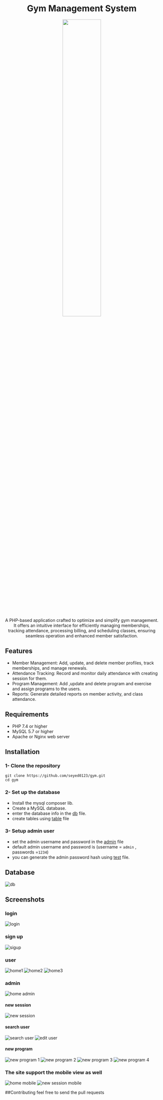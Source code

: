 <div align="center">

# Gym Management System

<img src="shots/gym.jpg" width="50%">

A PHP-based application crafted to optimize and simplify gym management. It offers an intuitive interface for efficiently managing memberships, tracking attendance, processing billing, and scheduling classes, ensuring seamless operation and enhanced member satisfaction.
</div>

## Features
- Member Management: Add, update, and delete member profiles, track memberships, and manage renewals.
- Attendance Tracking: Record and monitor daily attendance with creating session for them.
- Program Management: Add ,update and delete program and exercise and assign programs to the users.
- Reports: Generate detailed reports on member activity, and class attendance.

## Requirements
- PHP 7.4 or higher
- MySQL 5.7 or higher
- Apache or Nginx web server

## Installation
### 1- Clone the repository
```shell
git clone https://github.com/seyed0123/gym.git
cd gym
```
### 2- Set up the database
- Install the mysql composer lib.
- Create a MySQL database.
- enter the database info in the [db](php/db_connect.php) file.
- create tables using [table](table.sql) file

### 3- Setup admin user
- set the admin username and password in the [admin](admin.json) file
- default admin username and password is (username = `admin` , passwords =`1234`)
- you can generate the admin password hash using [test](test.php) file.

## Database
![db](shots/db.png)

## Screenshots
### login
![login](shots/login.png)
### sign up
![sigup](shots/signup.png)
### user
![home1](shots/home_guest1.png)
![home2](shots/home_guest2.png)
![home3](shots/home_guest3.png)
### admin
![home admin](shots/home_admin1.png)
#### new session
![new session](shots/newsession.png)
#### search user
![search user](shots/searchuser.png)
![edit user](shots/searchuser2.png)
#### new program
![new program 1](shots/newprogram1.png)
![new program 2](shots/newprogram2.png)
![new program 3](shots/newprogram3.png)
![new program 4](shots/newprogram4.png)
### **The site support the mobile view as well**
![home mobile](shots/home_mobile.png)
![new session mobile](shots/newsession_mobile.png)

##Contributing
feel free to send the pull requests 
